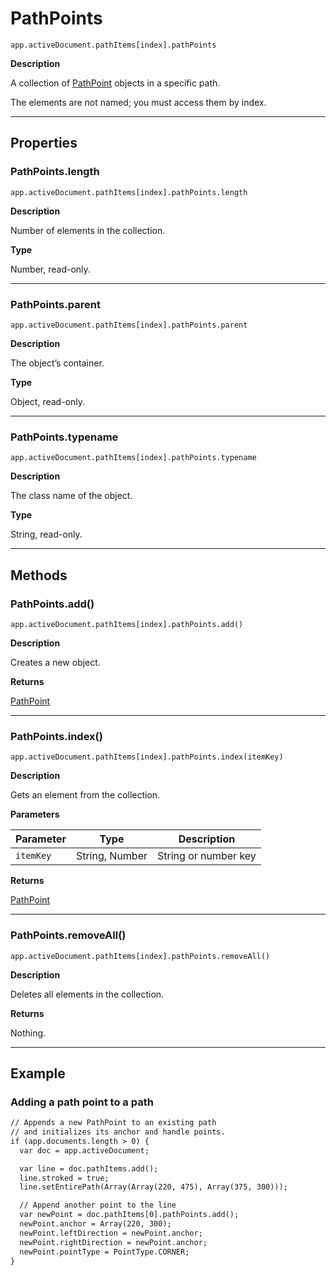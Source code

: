 # PathPoints

`app.activeDocument.pathItems[index].pathPoints`

**Description**

A collection of [PathPoint](PathPoint.md#jsobjref-pathpoint) objects in a specific path.

The elements are not named; you must access them by index.

---

## Properties

### PathPoints.length

`app.activeDocument.pathItems[index].pathPoints.length`

**Description**

Number of elements in the collection.

**Type**

Number, read-only.

---

### PathPoints.parent

`app.activeDocument.pathItems[index].pathPoints.parent`

**Description**

The object’s container.

**Type**

Object, read-only.

---

### PathPoints.typename

`app.activeDocument.pathItems[index].pathPoints.typename`

**Description**

The class name of the object.

**Type**

String, read-only.

---

## Methods

### PathPoints.add()

`app.activeDocument.pathItems[index].pathPoints.add()`

**Description**

Creates a new object.

**Returns**

[PathPoint](PathPoint.md#jsobjref-pathpoint)

---

### PathPoints.index()

`app.activeDocument.pathItems[index].pathPoints.index(itemKey)`

**Description**

Gets an element from the collection.

**Parameters**

| Parameter   | Type           | Description          |
|-------------|----------------|----------------------|
| `itemKey`   | String, Number | String or number key |

**Returns**

[PathPoint](PathPoint.md#jsobjref-pathpoint)

---

### PathPoints.removeAll()

`app.activeDocument.pathItems[index].pathPoints.removeAll()`

**Description**

Deletes all elements in the collection.

**Returns**

Nothing.

---

## Example

### Adding a path point to a path

```default
// Appends a new PathPoint to an existing path
// and initializes its anchor and handle points.
if (app.documents.length > 0) {
  var doc = app.activeDocument;

  var line = doc.pathItems.add();
  line.stroked = true;
  line.setEntirePath(Array(Array(220, 475), Array(375, 300)));

  // Append another point to the line
  var newPoint = doc.pathItems[0].pathPoints.add();
  newPoint.anchor = Array(220, 300);
  newPoint.leftDirection = newPoint.anchor;
  newPoint.rightDirection = newPoint.anchor;
  newPoint.pointType = PointType.CORNER;
}
```
